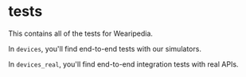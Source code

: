 # tests

This contains all of the tests for Wearipedia.

In `devices`, you'll find end-to-end tests with our simulators.

In `devices_real`, you'll find end-to-end integration tests with real APIs.
